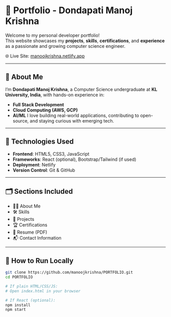 # 💼 Portfolio - Dondapati Manoj Krishna

Welcome to my personal developer portfolio!  
This website showcases my **projects**, **skills**, **certifications**, and **experience** as a passionate and growing computer science engineer.

🌐 Live Site: [manoojkrishna.netlify.app](https://manoojkrishna.netlify.app)

---

## 📌 About Me

I’m **Dondapati Manoj Krishna**, a Computer Science undergraduate at **KL University, India**, with hands-on experience in:
- **Full Stack Development**
- **Cloud Computing (AWS, GCP)**
- **AI/ML**
I love building real-world applications, contributing to open-source, and staying curious with emerging tech.

---

## 🧰 Technologies Used

- **Frontend**: HTML5, CSS3, JavaScript
- **Frameworks**: React (optional), Bootstrap/Tailwind (if used)
- **Deployment**: Netlify
- **Version Control**: Git & GitHub

---

## 🗂️ Sections Included

- 🧑‍💻 About Me  
- 🛠️ Skills  
- 📂 Projects  
- 🏆 Certifications  
- 📜 Resume (PDF)  
- 📬 Contact Information  

---

## 🚀 How to Run Locally

```bash
git clone https://github.com/manoojkrishna/PORTFOLIO.git
cd PORTFOLIO

# If plain HTML/CSS/JS:
# Open index.html in your browser

# If React (optional):
npm install
npm start
